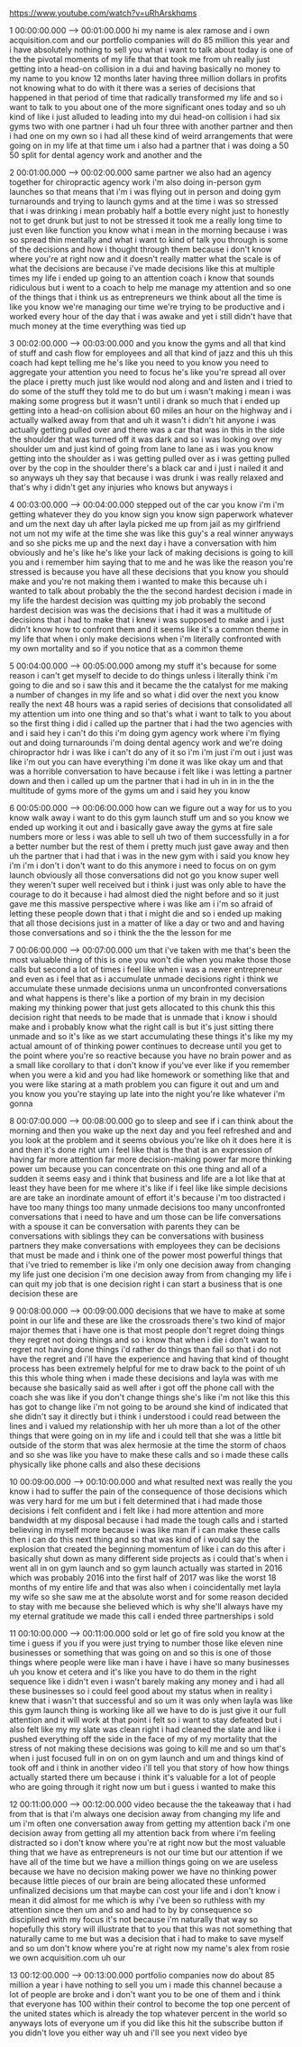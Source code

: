 https://www.youtube.com/watch?v=uRhArskhqms

1 00:00:00.000 --\> 00:01:00.000 hi my name is alex ramose and i own
acquisition.com and our portfolio companies will do 85 million this year
and i have absolutely nothing to sell you what i want to talk about
today is one of the the pivotal moments of my life that that took me
from uh really just getting into a head-on collision in a dui and having
basically no money to my name to you know 12 months later having three
million dollars in profits not knowing what to do with it there was a
series of decisions that happened in that period of time that radically
transformed my life and so i want to talk to you about one of the more
significant ones today and so uh kind of like i just alluded to leading
into my dui head-on collision i had six gyms two with one partner i had
uh four three with another partner and then i had one on my own so i had
all these kind of weird arrangements that were going on in my life at
that time um i also had a partner that i was doing a 50 50 split for
dental agency work and another and the

2 00:01:00.000 --\> 00:02:00.000 same partner we also had an agency
together for chiropractic agency work i'm also doing in-person gym
launches so that means that i'm i was flying out in person and doing gym
turnarounds and trying to launch gyms and at the time i was so stressed
that i was drinking i mean probably half a bottle every night just to
honestly not to get drunk but just to not be stressed it took me a
really long time to just even like function you know what i mean in the
morning because i was so spread thin mentally and what i want to kind of
talk you through is some of the decisions and how i thought through them
because i don't know where you're at right now and it doesn't really
matter what the scale is of what the decisions are because i've made
decisions like this at multiple times my life i ended up going to an
attention coach i know that sounds ridiculous but i went to a coach to
help me manage my attention and so one of the things that i think us as
entrepreneurs we think about all the time is like you know we're
managing our time we're trying to be productive and i worked every hour
of the day that i was awake and yet i still didn't have that much money
at the time everything was tied up

3 00:02:00.000 --\> 00:03:00.000 and you know the gyms and all that kind
of stuff and cash flow for employees and all that kind of jazz and this
uh this coach had kept telling me he's like you need to you know you
need to aggregate your attention you need to focus he's like you're
spread all over the place i pretty much just like would nod along and
and listen and i tried to do some of the stuff they told me to do but um
i wasn't making i mean i was making some progress but it wasn't until i
drank so much that i ended up getting into a head-on collision about 60
miles an hour on the highway and i actually walked away from that and uh
it wasn't i didn't hit anyone i was actually getting pulled over and
there was a car that was in this in the side the shoulder that was
turned off it was dark and so i was looking over my shoulder um and just
kind of going from lane to lane as i was you know getting into the
shoulder as i was getting pulled over as i was getting pulled over by
the cop in the shoulder there's a black car and i just i nailed it and
so anyways uh they say that because i was drunk i was really relaxed and
that's why i didn't get any injuries who knows but anyways i

4 00:03:00.000 --\> 00:04:00.000 stepped out of the car you know i'm i'm
getting whatever they do you know sign you know sign paperwork whatever
and um the next day uh after layla picked me up from jail as my
girlfriend not um not my wife at the time she was like this guy's a real
winner anyways and so she picks me up and the next day i have a
conversation with him obviously and he's like he's like your lack of
making decisions is going to kill you and i remember him saying that to
me and he was like the reason you're stressed is because you have all
these decisions that you know you should make and you're not making them
i wanted to make this because uh i wanted to talk about probably the the
the second hardest decision i made in my life the hardest decision was
quitting my job probably the second hardest decision was was the
decisions that i had it was a multitude of decisions that i had to make
that i knew i was supposed to make and i just didn't know how to
confront them and it seems like it's a common theme in my life that when
i only make decisions when i'm literally confronted with my own
mortality and so if you notice that as a common theme

5 00:04:00.000 --\> 00:05:00.000 among my stuff it's because for some
reason i can't get myself to decide to do things unless i literally
think i'm going to die and so i saw this and it became the the catalyst
for me making a number of changes in my life and so what i did over the
next you know really the next 48 hours was a rapid series of decisions
that consolidated all my attention um into one thing and so that's what
i want to talk to you about so the first thing i did i called up the
partner that i had the two agencies with and i said hey i can't do this
i'm doing gym agency work where i'm flying out and doing turnarounds i'm
doing dental agency work and we're doing chiropractor hdr i was like i
can't do any of it so i'm i'm just i'm out i just was like i'm out you
can have everything i'm done it was like okay um and that was a horrible
conversation to have because i felt like i was letting a partner down
and then i called up um the partner that i had in uh in in in the the
multitude of gyms more of the gyms um and i said hey you know

6 00:05:00.000 --\> 00:06:00.000 how can we figure out a way for us to
you know walk away i want to do this gym launch stuff um and so you know
we ended up working it out and i basically gave away the gyms at fire
sale numbers more or less i was able to sell uh two of them successfully
in a for a better number but the rest of them i pretty much just gave
away and then uh the partner that i had that i was in the new gym with i
said you know hey i'm i'm i don't i don't want to do this anymore i need
to focus on on gym launch obviously all those conversations did not go
you know super well they weren't super well received but i think i just
was only able to have the courage to do it because i had almost died the
night before and so it just gave me this massive perspective where i was
like am i i'm so afraid of letting these people down that i that i might
die and so i ended up making that all those decisions just in a matter
of like a day or two and and having those conversations and so i think
the the the lesson for me

7 00:06:00.000 --\> 00:07:00.000 um that i've taken with me that's been
the most valuable thing of this is one you won't die when you make those
those calls but second a lot of times i feel like when i was a newer
entrepreneur and even as i feel that as i accumulate unmade decisions
right i think we accumulate these unmade decisions unma un unconfronted
conversations and what happens is there's like a portion of my brain in
my decision making my thinking power that just gets allocated to this
chunk this this decision right that needs to be made that is unmade that
i know i should make and i probably know what the right call is but it's
just sitting there unmade and so it's like as we start accumulating
these things it's like my my actual amount of of thinking power
continues to decrease until you get to the point where you're so
reactive because you have no brain power and as a small like corollary
to that i don't know if you've ever like if you remember when you were a
kid and you had like homework or something like that and you were like
staring at a math problem you can figure it out and um and you know you
you're staying up late into the night you're like whatever i'm gonna

8 00:07:00.000 --\> 00:08:00.000 go to sleep and see if i can think
about the morning and then you wake up the next day and you feel
refreshed and and you look at the problem and it seems obvious you're
like oh it does here it is and then it's done right um i feel like that
is the that is an expression of having far more attention far more
decision-making power far more thinking power um because you can
concentrate on this one thing and all of a sudden it seems easy and i
think that business and life are a lot like that at least they have been
for me where it's like if i feel like like simple decisions are are take
an inordinate amount of effort it's because i'm too distracted i have
too many things too many unmade decisions too many unconfronted
conversations that i need to have and um those can be life conversations
with a spouse it can be conversation with parents they can be
conversations with siblings they can be conversations with business
partners they make conversations with employees they can be decisions
that must be made and i think one of the power most powerful things that
that i've tried to remember is like i'm only one decision away from
changing my life just one decision i'm one decision away from from
changing my life i can quit my job that is one decision right i can
start a business that is one decision these are

9 00:08:00.000 --\> 00:09:00.000 decisions that we have to make at some
point in our life and these are like the crossroads there's two kind of
major major themes that i have one is that most people don't regret
doing things they regret not doing things and so i know that when i die
i don't want to regret not having done things i'd rather do things than
fail so that i do not have the regret and i'll have the experience and
having that kind of thought process has been extremely helpful for me to
draw back to the point of uh this this whole thing when i made these
decisions and layla was with me because she basically said as well after
i got off the phone call with the coach she was like if you don't change
things she's like i'm not like this this has got to change like i'm not
going to be around she kind of indicated that she didn't say it directly
but i think i understood i could read between the lines and i valued my
relationship with her uh more than a lot of the other things that were
going on in my life and i could tell that she was a little bit outside
of the storm that was alex hermosie at the time the storm of chaos and
so she was like you have to make these calls and so i made these calls
physically like phone calls and also these decisions

10 00:09:00.000 --\> 00:10:00.000 and what resulted next was really the
you know i had to suffer the pain of the consequence of those decisions
which was very hard for me um but i felt determined that i had made
those decisions i felt confident and i felt like i had more attention
and more bandwidth at my disposal because i had made the tough calls and
i started believing in myself more because i was like man if i can make
these calls then i can do this next thing and so that was kind of i
would say the explosion that created the beginning momentum of like i
can do this after i basically shut down as many different side projects
as i could that's when i went all in on gym launch and so gym launch
actually was started in 2016 which was probably 2016 into the first half
of 2017 was like the worst 18 months of my entire life and that was also
when i coincidentally met layla my wife so she saw me at the absolute
worst and for some reason decided to stay with me because she believed
which is why she'll always have my my eternal gratitude we made this
call i ended three partnerships i sold

11 00:10:00.000 --\> 00:11:00.000 sold or let go of fire sold you know
at the time i guess if you if you were just trying to number those like
eleven nine businesses or something that was going on and so this is one
of those things where people were like man i have i have i have so many
businesses uh you know et cetera and it's like you have to do them in
the right sequence like i didn't even i wasn't barely making any money
and i had all these businesses so i could feel good about my status when
in reality i knew that i wasn't that successful and so um it was only
when layla was like this gym launch thing is working like all we have to
do is just give it our full attention and it will work at that point i
felt so i want to stay defeated but i also felt like my my slate was
clean right i had cleaned the slate and like i pushed everything off the
side in the face of my of my mortality that the stress of not making
these decisions was going to kill me and so um that's when i just
focused full in on on on gym launch and um and things kind of took off
and i think in another video i'll tell you that story of how how things
actually started there um because i think it's valuable for a lot of
people who are going through it right now um but i guess i wanted to
make this

12 00:11:00.000 --\> 00:12:00.000 video because the the takeaway that i
had from that is that i'm always one decision away from changing my life
and um i'm often one conversation away from getting my attention back
i'm one decision away from getting all my attention back from where i'm
feeling distracted so i don't know where you're at right now but the
most valuable thing that we have as entrepreneurs is not our time but
our attention if we have all of the time but we have a million things
going on we are useless because we have no decision making power we have
no thinking power because little pieces of our brain are being allocated
these unformed unfinalized decisions um that maybe can cost your life
and i don't know i mean it did almost for me which is why i've been so
ruthless with my attention since then um and so and had to by by
consequence so disciplined with my focus it's not because i'm naturally
that way so hopefully this story will illustrate that to you that this
was not something that naturally came to me but was a decision that i
had to make to save myself and so um don't know where you're at right
now my name's alex from rosie we own acquisition.com uh our

13 00:12:00.000 --\> 00:13:00.000 portfolio companies now do about 85
million a year i have nothing to sell you um i made this channel because
a lot of people are broke and i don't want you to be one of them and i
think that everyone has 100 within their control to become the top one
percent of the united states which is already the top whatever percent
in the world so anyways lots of everyone um if you did like this hit the
subscribe button if you didn't love you either way uh and i'll see you
next video bye
